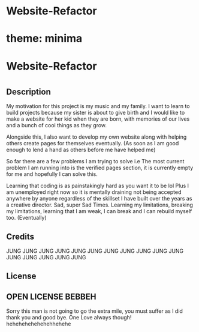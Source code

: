 # Website-Refactor
# theme: minima
# Website-Refactor
# <Website-Refactor>

## Description


My motivation for this project is my music and my family. I want to learn to build projects because my sister is about to give birth and I would like to make a website for her kid when they are born, with memories of our lives and a bunch of cool things as they grow.

Alongside this, I also want to develop my own website along with helping others create pages for themselves eventually. (As soon as I am good enough to lend a hand as others before me have helped me)

So far there are a few problems I am trying to solve i.e The most current problem I am running into is the verified pages section, it is currently empty for me and hopefully I can solve this.

Learning that coding is as painstakingly hard as you want it to be lol Plus I am unemployed right now so it is mentally draining not being accepted anywhere by anyone regardless of the skillset I have built over the years as a creative director. Sad, super Sad Times. Learning my limitations, breaking my limitations, learning that I am weak, I can break and I can rebuild myself too. (Eventually)


## Credits

JUNG JUNG JUNG JUNG JUNG JUNG JUNG JUNG JUNG JUNG JUNG JUNG JUNG JUNG JUNG JUNG 

## License

OPEN LICENSE BEBBEH
---

Sorry this man is not going to go the extra mile, you must suffer as I did thank you and good bye. One Love always though! hehehehehehehehhehehe
